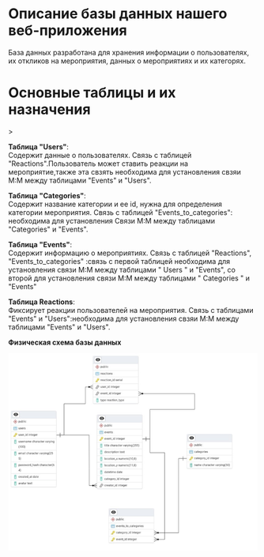 <h1>Описание базы данных нашего веб-приложения</h1> 

База данных разработана для хранения информации о пользователях, их откликов на мероприятия, данных о мероприятиях и их категорях.

<h1> Основные таблицы и их назначения </h1>>

**Таблица "Users"**:<br>
Содержит данные о пользователях.
Связь с таблицей "Reactions".Пользователь может ставить реакции на мероприятие,также эта свзять необходима для установления свзяи M:M между таблицами "Events" и "Users".

**Таблица "Categories"**: <br>
Содержит название категории и ее id, нужна для определения категории мероприятия.
Связь с таблицей "Events_to_categories": необходима для установления 
Связи M:M между таблицами "Categories" и "Events".

**Таблица "Events"**:<br>
Содержит информацию о мероприятиях.
Связь с таблицей "Reactions", "Events_to_categories" :связь с первой таблицей необходима для установления связи M:M между таблицами " Users " и "Events", со второй для установления связи M:M между таблицами " Categories " и "Events"

**Таблица Reactions**:<br>
Фиксирует реакции пользователей на мероприятия.
Связь с таблицами "Events" и "Users":необходима для установления свзяи M:M между таблицами "Events" и "Users".

**Физическая схема базы данных**

![img.png](img.png)